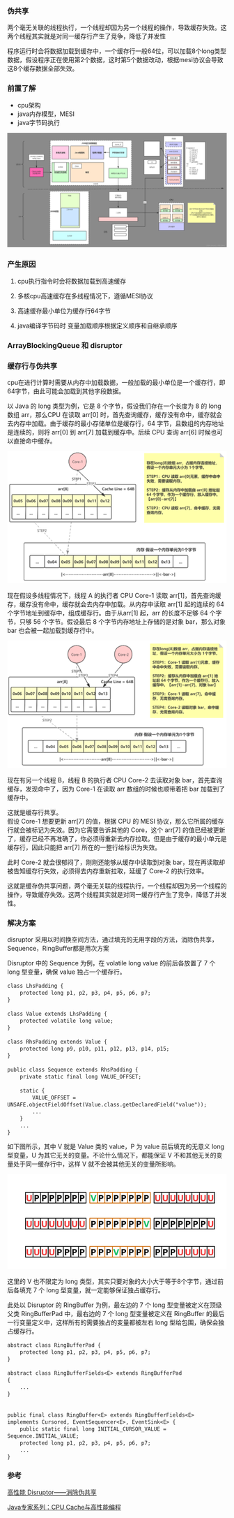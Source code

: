 ### 伪共享

两个毫无关联的线程执行，一个线程却因为另一个线程的操作，导致缓存失效。这两个线程其实就是对同一缓存行产生了竞争，降低了并发性

程序运行时会将数据加载到缓存中，一个缓存行一般64位，可以加载8个long类型数据，假设程序正在使用第2个数据，这时第5个数据改动，根据mesi协议会导致这8个缓存数据全部失效。



### 前置了解

- cpu架构
- java内存模型，MESI
- java字节码执行

![jvm-jmm-cpu](img/jvm-jmm-cpu.png)

### 产生原因

1. cpu执行指令时会将数据加载到高速缓存
2. 多核cpu高速缓存在多线程情况下，遵循MESI协议
3. 高速缓存最小单位为缓存行64字节

4. java编译字节码时 变量加载顺序根据定义顺序和自继承顺序 

### ArrayBlockingQueue 和 disruptor

### 缓存行与伪共享

cpu在进行计算时需要从内存中加载数据，一般加载的最小单位是一个缓存行，即64字节，由此可能会加载到其他字段数据。

以 Java 的 long 类型为例，它是 8 个字节，假设我们存在一个长度为 8 的 long 数组 arr，那么CPU 在读取 arr[0] 时，首先查询缓存，缓存没有命中，缓存就会去内存中加载。由于缓存的最小存储单位是缓存行，64 字节，且数组的内存地址是连续的，则将 arr[0] 到 arr[7] 加载到缓存中。后续 CPU 查询 arr[6] 时候也可以直接命中缓存。

![cpu加载1](img/伪共享/cpu加载1.png)

现在假设多线程情况下，线程 A 的执行者 CPU Core-1 读取 arr[1]，首先查询缓存，缓存没有命中，缓存就会去内存中加载。从内存中读取 arr[1] 起的连续的 64 个字节地址到缓存中，组成缓存行。由于从arr[1] 起，arr 的长度不足够 64 个字节，只够 56 个字节。假设最后 8 个字节内存地址上存储的是对象 bar，那么对象 bar 也会被一起加载到缓存行中。

![cpu加载2](img/伪共享/cpu加载2.png)

现在有另一个线程 B，线程 B 的执行者 CPU Core-2 去读取对象 bar，首先查询缓存，发现命中了，因为 Core-1 在读取 arr 数组的时候也顺带着把 bar 加载到了缓存中。

这就是缓存行共享。  
假设 Core-1 想要更新 arr[7] 的值，根据 CPU 的 MESI 协议，那么它所属的缓存行就会被标记为失效。因为它需要告诉其他的 Core，这个 arr[7] 的值已经被更新了，缓存已经不再准确了，你必须得重新去内存拉取。但是由于缓存的最小单元是缓存行，因此只能把 arr[7] 所在的一整行给标识为失效。

此时 Core-2 就会很郁闷了，刚刚还能够从缓存中读取到对象 bar，现在再读取却被告知缓存行失效，必须得去内存重新拉取，延缓了 Core-2 的执行效率。

这就是缓存伪共享问题，两个毫无关联的线程执行，一个线程却因为另一个线程的操作，导致缓存失效。这两个线程其实就是对同一缓存行产生了竞争，降低了并发性。


### 解决方案

disruptor 采用以时间换空间方法，通过填充的无用字段的方法，消除伪共享，Sequence，RingBuffer都是用次方案

 Disruptor 中的 Sequence 为例，在 volatile long value 的前后各放置了 7 个 long 型变量，确保 value 独占一个缓存行。

```
class LhsPadding {
    protected long p1, p2, p3, p4, p5, p6, p7;
}

class Value extends LhsPadding {
    protected volatile long value;
}

class RhsPadding extends Value {
    protected long p9, p10, p11, p12, p13, p14, p15;
}

public class Sequence extends RhsPadding {
    private static final long VALUE_OFFSET;
    
    static {
        VALUE_OFFSET = UNSAFE.objectFieldOffset(Value.class.getDeclaredField("value"));
        ...
    }
    ...
}
```

如下图所示，其中 V 就是 Value 类的 value，P 为 value 前后填充的无意义 long 型变量，U 为其它无关的变量。不论什么情况下，都能保证 V 不和其他无关的变量处于同一缓存行中，这样 V 就不会被其他无关的变量所影响。

![padding](img/伪共享/padding.jpg)


这里的 V 也不限定为 long 类型，其实只要对象的大小大于等于8个字节，通过前后各填充 7 个 long 型变量，就一定能够保证独占缓存行。

此处以 Disruptor 的 RingBuffer 为例，最左边的 7 个 long 型变量被定义在顶级父类 RingBufferPad 中，最右边的 7 个 long 型变量被定义在 RingBuffer 的最后一行变量定义中，这样所有的需要独占的变量都被左右 long 型给包围，确保会独占缓存行。
```
abstract class RingBufferPad {
    protected long p1, p2, p3, p4, p5, p6, p7;
}

abstract class RingBufferFields<E> extends RingBufferPad
{
    ...
}


public final class RingBuffer<E> extends RingBufferFields<E> implements Cursored, EventSequencer<E>, EventSink<E> {
    public static final long INITIAL_CURSOR_VALUE = Sequence.INITIAL_VALUE;
    protected long p1, p2, p3, p4, p5, p6, p7;
    ...
}

```

### 参考

[高性能 Disruptor——消除伪共享](https://blog.csdn.net/yuanlaijike/article/details/105611879)

[Java专家系列：CPU Cache与高性能编程](https://blog.csdn.net/karamos/article/details/80126704)




